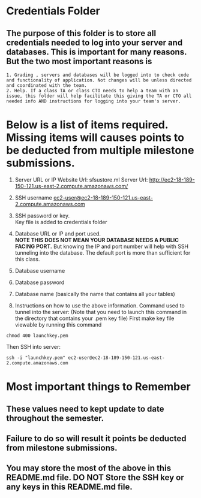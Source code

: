# Credentials Folder

## The purpose of this folder is to store all credentials needed to log into your server and databases. This is important for many reasons. But the two most important reasons is
    1. Grading , servers and databases will be logged into to check code and functionality of application. Not changes will be unless directed and coordinated with the team.
    2. Help. If a class TA or class CTO needs to help a team with an issue, this folder will help facilitate this giving the TA or CTO all needed info AND instructions for logging into your team's server. 


# Below is a list of items required. Missing items will causes points to be deducted from multiple milestone submissions.

1. Server URL or IP
Website Url: sfsustore.ml
Server Url: http://ec2-18-189-150-121.us-east-2.compute.amazonaws.com/

2. SSH username
ec2-user@ec2-18-189-150-121.us-east-2.compute.amazonaws.com

3. SSH password or key.
    <br> Key file is added to credentials folder
4. Database URL or IP and port used.
    <br><strong> NOTE THIS DOES NOT MEAN YOUR DATABASE NEEDS A PUBLIC FACING PORT.</strong> But knowing the IP and port number will help with SSH tunneling into the database. The default port is more than sufficient for this class.
5. Database username
6. Database password
7. Database name (basically the name that contains all your tables)
8. Instructions on how to use the above information.
Command used to tunnel into the server:
(Note that you need to launch this command in the directory that contains your .pem key file)
First make key file viewable by running this command 
```
chmod 400 launchkey.pem
```
Then SSH into server:
```
ssh -i "launchkey.pem" ec2-user@ec2-18-189-150-121.us-east-2.compute.amazonaws.com
```

# Most important things to Remember
## These values need to kept update to date throughout the semester. <br>
## <strong>Failure to do so will result it points be deducted from milestone submissions.</strong><br>
## You may store the most of the above in this README.md file. DO NOT Store the SSH key or any keys in this README.md file.
